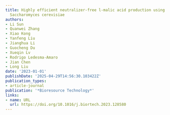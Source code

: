 ```yaml
---
title: Highly efficient neutralizer-free l-malic acid production using engineered
  Saccharomyces cerevisiae
authors:
- Li Sun
- Quanwei Zhang
- Xiao Kong
- Yanfeng Liu
- Jianghua Li
- Guocheng Du
- Xueqin Lv
- Rodrigo Ledesma‐Amaro
- Jian Chen
- Long Liu
date: '2023-01-01'
publishDate: '2025-04-29T14:56:30.103422Z'
publication_types:
- article-journal
publication: '*Bioresource Technology*'
links:
- name: URL
  url: https://doi.org/10.1016/j.biortech.2023.128580
---
```

